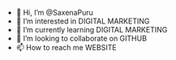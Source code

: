 - 👋 Hi, I’m @SaxenaPuru
- 👀 I’m interested in DIGITAL MARKETING
- 🌱 I’m currently learning DIGITAL MARKETING
- 💞️ I’m looking to collaborate on GITHUB
- 📫 How to reach me WEBSITE

<!---
SaxenaPuru/SaxenaPuru is a ✨ special ✨ repository because its `README.md` (this file) appears on your GitHub profile.
You can click the Preview link to take a look at your changes.
--->
